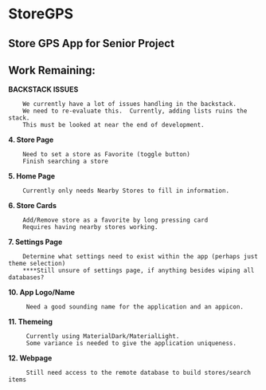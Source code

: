 StoreGPS
========

Store GPS App for Senior Project
--------------------------------

Work Remaining:
---------------

**BACKSTACK ISSUES**
        
        We currently have a lot of issues handling in the backstack.
        We need to re-evaluate this.  Currently, adding lists ruins the stack.
        This must be looked at near the end of development. 
        
        

 **4. Store Page**
 
        Need to set a store as Favorite (toggle button)
        Finish searching a store
        
        

 **5. Home Page**
 
        Currently only needs Nearby Stores to fill in information.
        
        
 
 **6. Store Cards**
 
        Add/Remove store as a favorite by long pressing card
        Requires having nearby stores working.
        
        
 **7. Settings Page**
 
        Determine what settings need to exist within the app (perhaps just theme selection)
        ****Still unsure of settings page, if anything besides wiping all databases?
        
        

 **10. App Logo/Name**
 
         Need a good sounding name for the application and an appicon.
         
         
 **11. Themeing**
 
         Currently using MaterialDark/MaterialLight.  
         Some variance is needed to give the application uniqueness.
         
         
 **12. Webpage**
 
         Still need access to the remote database to build stores/search items
         
         
         
